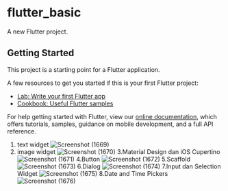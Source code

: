 # flutter_basic

A new Flutter project.

## Getting Started

This project is a starting point for a Flutter application.

A few resources to get you started if this is your first Flutter project:

- [Lab: Write your first Flutter app](https://flutter.dev/docs/get-started/codelab)
- [Cookbook: Useful Flutter samples](https://flutter.dev/docs/cookbook)

For help getting started with Flutter, view our
[online documentation](https://flutter.dev/docs), which offers tutorials,
samples, guidance on mobile development, and a full API reference.

1. text widget
![Screenshot (1669)](https://user-images.githubusercontent.com/89897038/156139649-a8f28668-9787-4c76-b5ca-cafc19d3066c.png)
2. image widget
![Screenshot (1670)](https://user-images.githubusercontent.com/89897038/156140940-94cf7013-9f02-42b9-8ba1-050b87f44469.png)
3.Material Design dan iOS Cupertino
![Screenshot (1671)](https://user-images.githubusercontent.com/89897038/156141657-d1d4287b-a97a-46b3-af0a-bb3b09ac0266.png)
4.Button 
![Screenshot (1672)](https://user-images.githubusercontent.com/89897038/156141708-aa4ff9f1-e24a-49ef-be7e-b2747373e5ed.png)
5.Scaffold 
![Screenshot (1673)](https://user-images.githubusercontent.com/89897038/156141774-e1d07e4c-6aa5-4255-9a9a-b886bc5dd264.png)
6.Dialog
![Screenshot (1674)](https://user-images.githubusercontent.com/89897038/156142294-8c23c6c7-dc45-4b22-8c7d-d55070e1855f.png)
7.Input dan Selection Widget
![Screenshot (1675)](https://user-images.githubusercontent.com/89897038/156142377-fad883fe-1526-4d96-81aa-3f21e4e587be.png)
8.Date and Time Pickers 
![Screenshot (1676)](https://user-images.githubusercontent.com/89897038/156142386-b5362a25-43a5-4392-b22f-aadfda0964dc.png)
